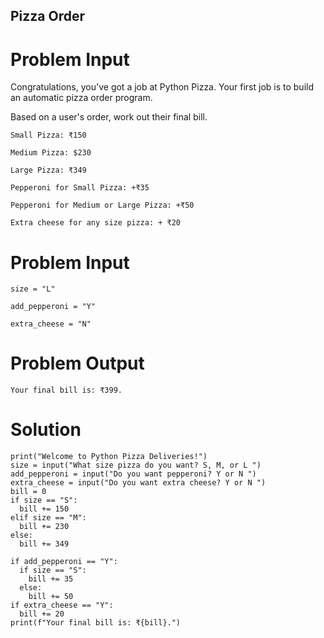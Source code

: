 ## Pizza Order

# Problem Input

Congratulations, you've got a job at Python Pizza. Your first job is to build an automatic pizza order program. 

Based on a user's order, work out their final bill. 

```
Small Pizza: ₹150
```

```
Medium Pizza: $230
```

```
Large Pizza: ₹349
```

```
Pepperoni for Small Pizza: +₹35
```

```
Pepperoni for Medium or Large Pizza: +₹50
```

```
Extra cheese for any size pizza: + ₹20
```

# Problem Input

```
size = "L"
```

```
add_pepperoni = "Y"
```

```
extra_cheese = "N"
```

# Problem Output

```
Your final bill is: ₹399.
```
# Solution

```
print("Welcome to Python Pizza Deliveries!")
size = input("What size pizza do you want? S, M, or L ")
add_pepperoni = input("Do you want pepperoni? Y or N ")
extra_cheese = input("Do you want extra cheese? Y or N ")
bill = 0
if size == "S":
  bill += 150
elif size == "M":
  bill += 230
else:
  bill += 349

if add_pepperoni == "Y":
  if size == "S":
    bill += 35
  else:
    bill += 50
if extra_cheese == "Y":
  bill += 20
print(f"Your final bill is: ₹{bill}.")
```